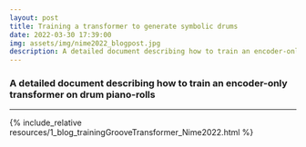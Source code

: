 ```yaml
---
layout: post
title: Training a transformer to generate symbolic drums
date: 2022-03-30 17:39:00
img: assets/img/nime2022_blogpost.jpg
description: A detailed document describing how to train an encoder-only transformer on drum piano-rolls
---
```


### A detailed document describing how to train an encoder-only transformer on drum piano-rolls

---

{% include_relative resources/1_blog_trainingGrooveTransformer_Nime2022.html %}
